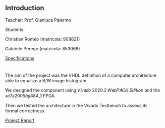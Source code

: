 ## Introduction
Teacher: Prof. Gianluca Palermo

Students:

Christian Romeo (matricola: 908821)

Gabriele Perego (matricola: 853068)

[Specifications](https://github.com/ChristianRomeo/Progetto-Reti-Logiche-2021/blob/main/PFRL_Specifica.pdf)
#
The aim of the project was the VHDL definition of a computer architecture able to equalize a B/W image histogram.

We designed the component using 𝑉𝑖𝑣𝑎𝑑𝑜 2020.2 𝑊𝑒𝑏𝑃𝐴𝐶𝐾 𝐸𝑑𝑖𝑡𝑖𝑜n and the 𝑥𝑐7𝑎200𝑡𝑓𝑏𝑔484_1 FPGA.

Then we tested the architecture in the Vivado Testbench to assess its formal correctness.

[Project Report](https://github.com/ChristianRomeo/Progetto-Reti-Logiche-2021/blob/main/Report.pdf)
